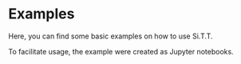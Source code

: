 # Examples

Here, you can find some basic examples on how to use Si.T.T.

To facilitate usage, the example were created as Jupyter notebooks.
